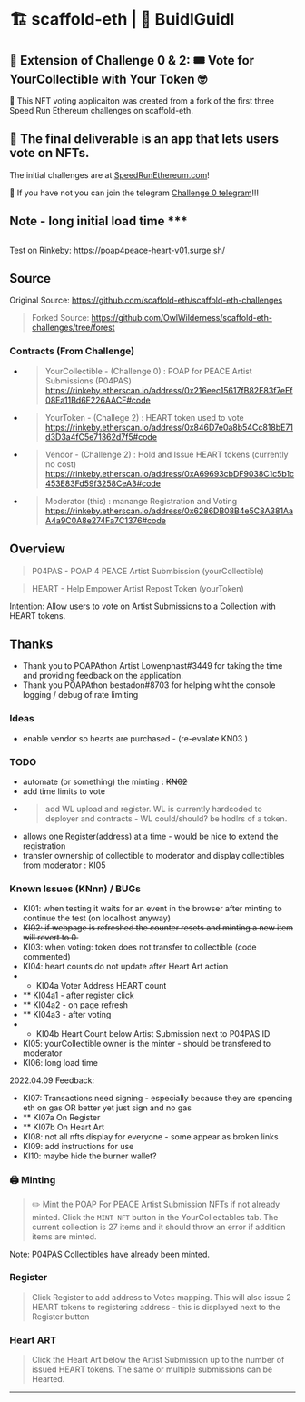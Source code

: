 # 🏗 scaffold-eth | 🏰 BuidlGuidl

## 🚩 Extension of Challenge 0 & 2: 🎟 Vote for YourCollectible with Your Token 🤓

🎫 This NFT voting applicaiton was created from a fork of the first three Speed Run Ethereum challenges on scaffold-eth. 

🌟 The final deliverable is an app that lets users vote on NFTs. 
---

The initial challenges are at [SpeedRunEthereum.com](https://speedrunethereum.com)!

💬 If you have not you can join the telegram [Challenge 0 telegram](https://t.me/+Y2vqXZZ_pEFhMGMx)!!!

## Note - long initial load time ***

##
Test on Rinkeby: https://poap4peace-heart-v01.surge.sh/
 
## Source
Original Source: https://github.com/scaffold-eth/scaffold-eth-challenges
> Forked Source: https://github.com/OwlWilderness/scaffold-eth-challenges/tree/forest

### Contracts (From Challenge)
* > YourCollectible - (Challenge 0) : POAP for PEACE Artist Submissions (P04PAS) https://rinkeby.etherscan.io/address/0x216eec15617fB82E83f7eEf08Ea11Bd6F226AACF#code
* > YourToken - (Challege 2) : HEART token used to vote https://rinkeby.etherscan.io/address/0x846D7e0a8b54Cc818bE71d3D3a4fC5e71362d7f5#code
* > Vendor - (Challenge 2) : Hold and Issue HEART tokens (currently no cost) https://rinkeby.etherscan.io/address/0xA69693cbDF9038C1c5b1c453E83Fd59f3258CeA3#code
* > Moderator (this) : manange Registration and Voting https://rinkeby.etherscan.io/address/0x6286DB08B4e5C8A381AaA4a9C0A8e274Fa7C1376#code

## Overview
> P04PAS - POAP 4 PEACE Artist Submbission (yourCollectible)

> HEART - Help Empower Artist Repost Token (yourToken)

Intention: Allow users to vote on Artist Submissions to a Collection with HEART tokens.  

## Thanks
* Thank you to POAPAthon Artist Lowenphast#3449 for taking the time and providing feedback on the application.
* Thank you POAPAthon bestadon#8703 for helping wiht the console logging / debug of rate limiting

### Ideas
* enable vendor so hearts are purchased - (re-evalate KN03 )

### TODO
* automate (or something) the minting : ~~KN02~~
* add time limits to vote
* > add WL upload and register. WL is currently hardcoded to deployer and contracts - WL could/should? be hodlrs of a token.
* allows one Register(address) at a time - would be nice to extend the registration 
* transfer ownership of collectible to moderator and display collectibles from moderator : KI05

### Known Issues (KNnn) / BUGs 
* KI01: when testing it waits for an event in the browser after minting to continue the test (on localhost anyway)
* ~~KI02: if webpage is refreshed the counter resets and minting a new item will revert to 0.~~
* KI03: when voting: token does not transfer to collectible (code commented)
* KI04: heart counts do not update after Heart Art action 
* * KI04a Voter Address HEART count 
* ** KI04a1 - after register click
* ** KI04a2 - on page refresh
* ** KI04a3 - after voting
* * KI04b Heart Count below Artist Submission next to P04PAS ID 
* KI05: yourCollectible owner is the minter - should be transfered to moderator
* KI06: long load time


2022.04.09 Feedback:
* KI07: Transactions need signing - especially because they are spending eth on gas OR better yet just sign and no gas
* ** KI07a On Register
* ** KI07b On Heart Art
* KI08: not all nfts display for everyone - some appear as broken links
* KI09: add instructions for use
* KI10: maybe hide the burner wallet?



### 🖨 Minting 

> ✏️ Mint the POAP For PEACE Artist Submission NFTs if not already minted. Click the `MINT NFT` button in the YourCollectables tab.  The current collection is 27 items and it should throw an error if addition items are minted.  

Note: P04PAS Collectibles have already been minted.

### Register
> Click Register to add address to Votes mapping. This will also issue 2 HEART tokens to registering address - this is displayed next to the Register button

### Heart ART
> Click the Heart Art below the Artist Submission up to the number of issued HEART tokens.  The same or multiple submissions can be Hearted.

---
